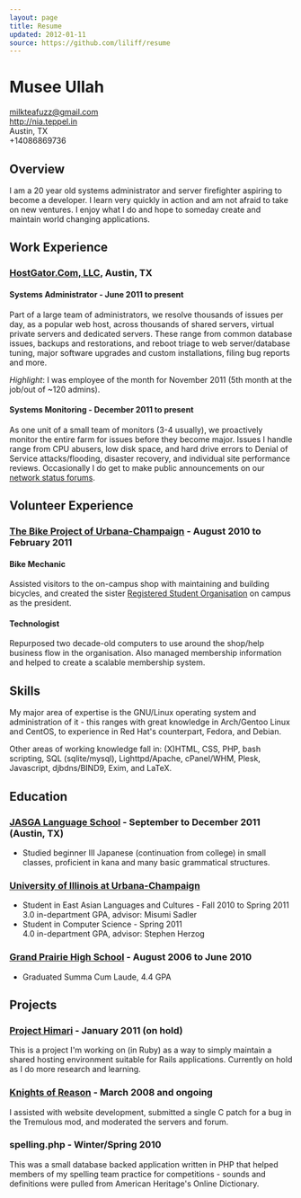 ```yaml
---
layout: page
title: Resume
updated: 2012-01-11
source: https://github.com/liliff/resume
---
```

# Musee Ullah

<milkteafuzz@gmail.com>  
<http://nia.teppel.in>  
Austin, TX  
+14086869736  

## Overview

I am a 20 year old systems administrator and server firefighter aspiring to become a developer. I learn very quickly in action and am not afraid to take on new ventures. I enjoy what I do and hope to someday create and maintain world changing applications.

## Work Experience

### [HostGator.Com, LLC][], Austin, TX

#### Systems Administrator - June 2011 to present

Part of a large team of administrators, we resolve thousands of issues per day, as a popular web host, across thousands of shared servers, virtual private servers and dedicated servers. These range from common database issues, backups and restorations, and reboot triage to web server/database tuning, major software upgrades and custom installations, filing bug reports and more.

*Highlight*: I was employee of the month for November 2011 (5th month at the job/out of ~120 admins).

#### Systems Monitoring - December 2011 to present

As one unit of a small team of monitors (3-4 usually), we proactively monitor the entire farm for issues before they become major. Issues I handle range from CPU abusers, low disk space, and hard drive errors to Denial of Service attacks/flooding, disaster recovery, and individual site performance reviews. Occasionally I do get to make public announcements on our [network status forums][].

## Volunteer Experience

### [The Bike Project of Urbana-Champaign][] - August 2010 to February 2011

#### Bike Mechanic

Assisted visitors to the on-campus shop with maintaining and building bicycles, and created the sister [Registered Student Organisation][] on campus as the president.

#### Technologist

Repurposed two decade-old computers to use around the shop/help business flow in the organisation. Also managed membership information and helped to create a scalable membership system.

## Skills

My major area of expertise is the GNU/Linux operating system and administration of it - this ranges with great knowledge in Arch/Gentoo Linux and CentOS, to experience in Red Hat's counterpart, Fedora, and Debian.

Other areas of working knowledge fall in: (X)HTML, CSS, PHP, bash scripting, SQL (sqlite/mysql), Lighttpd/Apache, cPanel/WHM, Plesk, Javascript, djbdns/BIND9, Exim, and LaTeX.

## Education

### [JASGA Language School][] - September to December 2011 (Austin, TX)

- Studied beginner III Japanese (continuation from college) in small classes, proficient in kana and many basic grammatical structures.

### [University of Illinois at Urbana-Champaign][]

- Student in East Asian Languages and Cultures - Fall 2010 to Spring 2011  
  3.0 in-department GPA, advisor: Misumi Sadler
- Student in Computer Science - Spring 2011  
  4.0 in-department GPA, advisor: Stephen Herzog

### [Grand Prairie High School][] - August 2006 to June 2010

- Graduated Summa Cum Laude, 4.4 GPA

## Projects

### [Project Himari][] - January 2011 (on hold)

This is a project I'm working on (in Ruby) as a way to simply maintain a shared hosting environment suitable for Rails applications. Currently on hold as I do more research and learning.

### [Knights of Reason][] - March 2008 and ongoing

I assisted with website development, submitted a single C patch for a bug in the Tremulous mod, and moderated the servers and forum.

### spelling.php - Winter/Spring 2010

This was a small database backed application written in PHP that helped members of my spelling team practice for competitions - sounds and definitions were pulled from American Heritage's Online Dictionary.

[HostGator.Com, LLC]: http://www.hostgator.com
[network status forums]: http://forums.hostgator.com/network-status-f14.html
[University of Illinois at Urbana-Champaign]: http://www.illinois.edu
[Grand Prairie High School]: http://gphs.gpisd.org
[The Bike Project of Urbana-Champaign]: http://thebikeproject.org
[Registered Student Organisation]: http://www.union.uiuc.edu/involvement/rso
[Knights of Reason]: http://www.knightsofreason.net
[JASGA Language School]: http://www.jasga.org/news/announcements/fall-2011-japanese-language-program
[Project Himari]: https://github.com/liliff/project-himari
